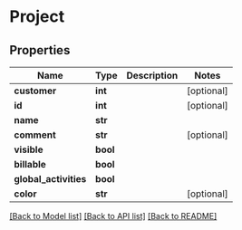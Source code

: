 # Project

## Properties
Name | Type | Description | Notes
------------ | ------------- | ------------- | -------------
**customer** | **int** |  | [optional] 
**id** | **int** |  | [optional] 
**name** | **str** |  | 
**comment** | **str** |  | [optional] 
**visible** | **bool** |  | 
**billable** | **bool** |  | 
**global_activities** | **bool** |  | 
**color** | **str** |  | [optional] 

[[Back to Model list]](../README.md#documentation-for-models) [[Back to API list]](../README.md#documentation-for-api-endpoints) [[Back to README]](../README.md)

